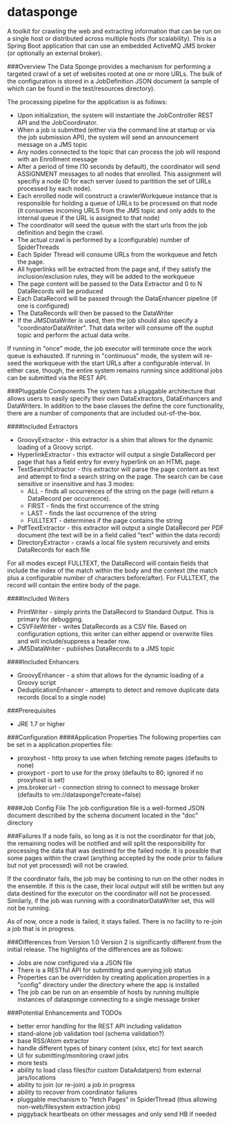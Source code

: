 datasponge
==========

A toolkit for crawling the web and extracting information that can be run on a single host or distributed across multiple hosts (for scalability).
This is a Spring Boot application that can use an embedded ActiveMQ JMS broker (or optionally an external broker). 

###Overview
The Data Sponge provides a mechanism for performing a targeted crawl of a set of websites rooted at one or more URLs. The bulk of the configuration is stored in a JobDefinition JSON document (a sample of which can be found in the test/resources directory).

The processing pipeline for the application is as follows:
* Upon initialization, the system will instantiate the JobController REST API and the JobCoordinator.
* When a job is submitted (either via the command line at startup or via the job submission API), the system will send an announcement message on a JMS topic
* Any nodes connected to the topic that can process the job will respond with an Enrollment message
* After a period of time (10 seconds by default), the coordinator will send ASSIGNMENT messages to all nodes that enrolled. This assignment will specifiy a node ID for each server (used to paritition the set of URLs processed by each node).
* Each enrolled node will construct a crawlerWorkqueue instance that is responsible for holding a queue of URLs to be processed on that node (it consumes incoming URLS from the JMS topic and only adds to the internal queue if the URL is assigned to that node)
* The coordinator will seed the queue with the start urls from the job definition and begin the crawl.
* The actual crawl is performed by a (configurable) number of SpiderThreads
* Each Spider Thread will consume URLs from the workqueue and fetch the page. 
* All hyperlinks will be extracted from the page and, if they satisfy the inclusion/exclusion rules, they will be added to the workqueue
* The page content will be passed to the Data Extractor and 0 to N DataRecords will be produced
* Each DataRecord will be passed through the DataEnhancer pipeline (if one is configured)
* The DataRecords will then be passed to the DataWriter
* If the JMSDataWriter is used, then the job should also specify a "coordinatorDataWriter". That data writer will consume off the ouptut topic and perform the actual data write.

If running in "once" mode, the job executor will terminate once the work queue is exhausted. If running in "continuous" mode, the system will re-seed the workqueue with the start URLs after a configurable interval. 
In either case, though, the entire system remains running since additional jobs can be submitted via the REST API. 


###Pluggable Components
The system has a pluggable architecture that allows users to easily specify their own DataExtractors, DataEnhancers and DataWriters. In addition to the base classes the define the core functionality, there are a number of components that are included out-of-the-box.

####Included Extractors
* GroovyExtractor - this extractor is a shim that allows for the dynamic loading of a Groovy script.
* HyperlinkExtractor - this extractor will output a single DataRecord per page that has a field entry for every hyperlink on an HTML page.
* TextSearchExtractor - this extractor will parse the page content as text and attempt to find a search string on the page. The search can be case sensitive or insensitive and has 3 modes: 
    * ALL - finds all occurrences of the string on the page (will return a DataRecord per occurrence).
    * FIRST - finds the first occurrence of the string
    * LAST - finds the last occurrence of the string
    * FULLTEXT - determines if the page contains the string
* PdfTextExtractor - this extractor will output a single DataRecord per PDF document (the text will be in a field called "text" within the data record)
* DirectoryExtractor - crawls a local file system recursively and emits DataRecords for each file 

For all modes except FULLTEXT,  the DataRecord will contain fields that include the index of the match within the body and the context (the match plus a configurable number of characters before/after). For FULLTEXT, the record will contain the entire body of the page.

####Included Writers
* PrintWriter - simply prints the DataRecord to Standard Output. This is primary for debugging.
* CSVFileWriter - writes DataRecords as a CSV file. Based on configuration options, this writer can either append or overwrite files and will include/suppress a header row.
* JMSDataWriter - publishes DataRecords to a JMS topic

####Included Enhancers
* GroovyEnhancer - a shim that allows for the dynamic loading of a Groovy script
* DeduplicationEnhancer - attempts to detect and remove duplicate data records (local to a single node)

###Prerequisites
* JRE 1.7 or higher

###Configuration
####Application Properties
The following properties can be set in a application.properties file:
* proxyhost - http proxy to use when fetching remote pages (defaults to none)
* proxyport - port to use for the proxy (defaults to 80; ignored if no proxyhost is set)
* jms.broker.url - connection string to connect to message broker (defaults to vm://datasponge?create=false)

####Job Config File
The job configuration file is a well-formed JSON document described by the schema document located in the "doc" directory


###Failures
If a node fails, so long as it is not the coordinator for that job, the remaining nodes will be notified and will split the responsibility for processing the data that was destined for the failed node. It is possible
that some pages within the crawl (anything accepted by the node prior to failure but not yet processed) will not be crawled.

If the coordinator fails, the job may be contining to run on the other nodes in the ensemble. If this is the case, their local output will still be written but
any data destined for the executor on the coordinator will not be processed. Similarly, if the job was running with a coordinatorDataWriter set, this will not be running.

As of now, once a node is failed, it stays failed. There is no facility to re-join a job that is in progress.


###Differences from Version 1.0
Version 2 is significantly different from the initial release. The highlights of the differences are as follows:
* Jobs are now configured via a JSON file
* There is a RESTful API for submitting and querying job status
* Properties can be overridden by creating application.properties in a "config" directory under the directory where the app is installed
* The job can be run on an ensemble of hosts by running multiple instances of datasponge connecting to a single message broker

###Potential Enhancements and TODOs
* better error handling for the REST API including validation
* stand-alone job validation tool (schema validation?)
* base RSS/Atom extractor
* handle different types of binary content (xlsx, etc) for text search
* UI for submitting/monitoring crawl jobs
* more tests
* ability to load class files(for custom DataAdatpers) from external jars/locations
* ability to join (or re-join) a job in progress
* ability to recover from coordinator failures
* pluggable mechanism to "fetch Pages" in SpiderThread (thus allowing non-web/filesystem extraction jobs)
* piggyback heartbeats on other messages and only send HB if needed
